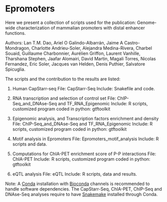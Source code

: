 # Epromoters


Here we present a collection of scripts used for the publication:
Genome-wide characterization of mammalian promoters with distal enhancer functions.

Authors: Lan T.M. Dao, Ariel O Galindo-Albarrán, Jaime A Castro-Mondragon, Charlotte Andrieu-Soler, Alejandra Medina-Rivera, Charbel Souaid, Guillaume Charbonnier, Aurélien Griffon, Laurent Vanhille, Tharshana Stephen, Jaafar Alomairi, David Martin, Magali Torres, Nicolas Fernandez, Eric Soler, Jacques van Helden, Denis Puthier, Salvatore Spicuglia.

The scripts and the contribution to the results are listed:

1.	Human CapStarr-seq 
File: CapStarr-Seq
Include: Snakefile and code.

2.	RNA transcription and selection of control set
	File: ChIP-Seq_and_DNAse-Seq and TF_RNA_Epigenomic
	Include: R scripts, customized program coded in python: gtftoolkit

3.	Epigenomic analysis, and Transcription factors enrichment and density
	File: ChIP-Seq_and_DNAse-Seq and TF_RNA_Epigenomic
	Include: R scripts, customized program coded in python: gtftoolkit

4.	Motif analysis in Epromoters
	File: Epromoters_motif_analysis
	Include: R scripts and data. 
5.	Computations for ChIA-PET enrichment score of P-P interactions
	File: ChIA-PET
	Include: R scripts, customized program coded in python: gtftoolkit 
6.	eQTL analysis
	File: eQTL
	Include: R scripts, data and results.

Note: A [Conda](https://conda.io/docs/) installation with [Bioconda](https://bioconda.github.io/) channels is recommended to handle software dependencies.
The CapStarr-Seq, ChIA-PET, ChIP-Seq and DNAse-Seq analyses require to have [Snakemake](https://snakemake.readthedocs.io/en/stable/) installed through Conda.



